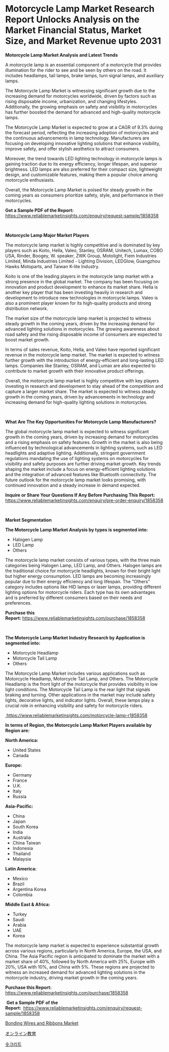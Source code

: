 <p><h1>Motorcycle Lamp Market Research Report Unlocks Analysis on the Market Financial Status, Market Size, and Market Revenue upto 2031</h1></p><p><strong>Motorcycle Lamp Market Analysis and Latest Trends</strong></p>
<p><p>A motorcycle lamp is an essential component of a motorcycle that provides illumination for the rider to see and be seen by others on the road. It includes headlamps, tail lamps, brake lamps, turn signal lamps, and auxiliary lamps. </p><p>The Motorcycle Lamp Market is witnessing significant growth due to the increasing demand for motorcycles worldwide, driven by factors such as rising disposable income, urbanization, and changing lifestyles. Additionally, the growing emphasis on safety and visibility in motorcycles has further boosted the demand for advanced and high-quality motorcycle lamps. </p><p>The Motorcycle Lamp Market is expected to grow at a CAGR of 9.3% during the forecast period, reflecting the increasing adoption of motorcycles and the continuous advancements in lamp technology. Manufacturers are focusing on developing innovative lighting solutions that enhance visibility, improve safety, and offer stylish aesthetics to attract consumers. </p><p>Moreover, the trend towards LED lighting technology in motorcycle lamps is gaining traction due to its energy efficiency, longer lifespan, and superior brightness. LED lamps are also preferred for their compact size, lightweight design, and customizable features, making them a popular choice among motorcycle enthusiasts. </p><p>Overall, the Motorcycle Lamp Market is poised for steady growth in the coming years as consumers prioritize safety, style, and performance in their motorcycles.</p></p>
<p><strong>Get a Sample PDF of the Report:&nbsp;</strong> <a href="https://www.reliablemarketinsights.com/enquiry/request-sample/1858358">https://www.reliablemarketinsights.com/enquiry/request-sample/1858358</a></p>
<p>&nbsp;</p>
<p><strong>Motorcycle Lamp Major Market Players</strong></p>
<p><p>The motorcycle lamp market is highly competitive and is dominated by key players such as Koito, Hella, Valeo, Stanley, OSRAM, Unitech, Lumax, COBO USA, Rinder, Boogey, W. speaker, ZWK Group, Motolight, Fiem Industries Limited, Minda Industries Limited - Lighting Division, LEDGlow, Guangzhou Hawks Motoparts, and Taiwan K-lite Industry.</p><p>Koito is one of the leading players in the motorcycle lamp market with a strong presence in the global market. The company has been focusing on innovation and product development to enhance its market share. Hella is another key player that has been investing heavily in research and development to introduce new technologies in motorcycle lamps. Valeo is also a prominent player known for its high-quality products and strong distribution network.</p><p>The market size of the motorcycle lamp market is projected to witness steady growth in the coming years, driven by the increasing demand for advanced lighting solutions in motorcycles. The growing awareness about road safety and the rising disposable income of consumers are expected to boost market growth.</p><p>In terms of sales revenue, Koito, Hella, and Valeo have reported significant revenue in the motorcycle lamp market. The market is expected to witness further growth with the introduction of energy-efficient and long-lasting LED lamps. Companies like Stanley, OSRAM, and Lumax are also expected to contribute to market growth with their innovative product offerings.</p><p>Overall, the motorcycle lamp market is highly competitive with key players investing in research and development to stay ahead of the competition and capture a larger market share. The market is expected to witness steady growth in the coming years, driven by advancements in technology and increasing demand for high-quality lighting solutions in motorcycles.</p></p>
<p>&nbsp;</p>
<p><strong>What Are The Key Opportunities For Motorcycle Lamp Manufacturers?</strong></p>
<p><p>The global motorcycle lamp market is expected to witness significant growth in the coming years, driven by increasing demand for motorcycles and a rising emphasis on safety features. Growth in the market is also being influenced by technological advancements in lighting systems, such as LED headlights and adaptive lighting. Additionally, stringent government regulations mandating the use of lighting systems on motorcycles for visibility and safety purposes are further driving market growth. Key trends shaping the market include a focus on energy-efficient lighting solutions and the integration of advanced features like Bluetooth connectivity. The future outlook for the motorcycle lamp market looks promising, with continued innovation and a steady increase in demand expected.</p></p>
<p><strong>Inquire or Share Your Questions If Any Before Purchasing This Report:</strong> <a href="https://www.reliablemarketinsights.com/enquiry/pre-order-enquiry/1858358">https://www.reliablemarketinsights.com/enquiry/pre-order-enquiry/1858358</a></p>
<p>&nbsp;</p>
<p><strong>Market Segmentation</strong></p>
<p><strong>The Motorcycle Lamp Market Analysis by types is segmented into:</strong></p>
<p><ul><li>Halogen Lamp</li><li>LED Lamp</li><li>Others</li></ul></p>
<p><p>The motorcycle lamp market consists of various types, with the three main categories being Halogen Lamp, LED Lamp, and Others. Halogen lamps are the traditional choice for motorcycle headlights, known for their bright light but higher energy consumption. LED lamps are becoming increasingly popular due to their energy efficiency and long lifespan. The "Others" category includes options like HID lamps or laser lamps, providing different lighting options for motorcycle riders. Each type has its own advantages and is preferred by different consumers based on their needs and preferences.</p></p>
<p><strong>Purchase this Report:&nbsp;</strong><a href="https://www.reliablemarketinsights.com/purchase/1858358">https://www.reliablemarketinsights.com/purchase/1858358</a></p>
<p>&nbsp;</p>
<p><strong>The Motorcycle Lamp Market Industry Research by Application is segmented into:</strong></p>
<p><ul><li>Motorcycle Headlamp</li><li>Motorcycle Tail Lamp</li><li>Others</li></ul></p>
<p><p>The Motorcycle Lamp Market includes various applications such as Motorcycle Headlamp, Motorcycle Tail Lamp, and Others. The Motorcycle Headlamp is the front light of the motorcycle that provides visibility in low light conditions. The Motorcycle Tail Lamp is the rear light that signals braking and turning. Other applications in the market may include safety lights, decorative lights, and indicator lights. Overall, these lamps play a crucial role in enhancing visibility and safety for motorcycle riders.</p></p>
<p><a href="https://www.reliablemarketinsights.com/motorcycle-lamp-r1858358">&nbsp;https://www.reliablemarketinsights.com/motorcycle-lamp-r1858358</a></p>
<p><strong>In terms of Region, the Motorcycle Lamp Market Players available by Region are:</strong></p>
<p>
    <p> <strong> North America: </strong>
        <ul>
            <li>United States</li>
            <li>Canada</li>
        </ul>
        </p> 
    <p> <strong> Europe: </strong>
        <ul>
            <li>Germany</li>
            <li>France</li>
            <li>U.K.</li>
            <li>Italy</li>
            <li>Russia</li>
        </ul>
        </p> 
    <p> <strong> Asia-Pacific: </strong>
        <ul>
            <li>China</li>
            <li>Japan</li>
            <li>South Korea</li>
            <li>India</li>
            <li>Australia</li>
            <li>China Taiwan</li>
            <li>Indonesia</li>
            <li>Thailand</li>
            <li>Malaysia</li>
        </ul>
        </p> 
    <p> <strong> Latin America: </strong>
        <ul>
            <li>Mexico</li>
            <li>Brazil</li>
            <li>Argentina Korea</li>
            <li>Colombia</li>
        </ul>
        </p> 
    <p> <strong> Middle East & Africa: </strong>
        <ul>
            <li>Turkey</li>
            <li>Saudi</li>
            <li>Arabia</li>
            <li>UAE</li>
            <li>Korea</li>
        </ul>
    </p>
    </p>
<p><p>The motorcycle lamp market is expected to experience substantial growth across various regions, particularly in North America, Europe, the USA, and China. The Asia Pacific region is anticipated to dominate the market with a market share of 40%, followed by North America with 25%, Europe with 20%, USA with 10%, and China with 5%. These regions are projected to witness an increased demand for advanced lighting solutions in the motorcycle industry, driving market growth in the coming years.</p></p>
<p><strong>Purchase this Report: </strong><a href="https://www.reliablemarketinsights.com/purchase/1858358">https://www.reliablemarketinsights.com/purchase/1858358</a></p>
<p>&nbsp;<strong>Get a Sample PDF of the Report:&nbsp;&nbsp;</strong><a href="https://www.reliablemarketinsights.com/enquiry/request-sample/1858358">https://www.reliablemarketinsights.com/enquiry/request-sample/1858358</a></p>
<p><strong></strong></p>
<p><p><a href="https://issuu.com/reportprime-2/docs/bonding-wires-and-ribbons-market-size-2030.pptx">Bonding Wires and Ribbons Market</a></p><p><a href="https://github.com/pepo3k/Market-Research-Report-List-2/blob/main/3315975741.md">オンライン教育</a></p><p><a href="https://github.com/vss5505pa7z1p/Market-Research-Report-List-3/blob/main/78587364368.md">숏크리트</a></p></p>